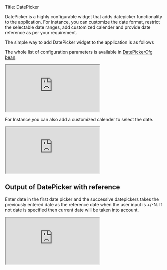 Title: DatePicker


DatePicker is a highly configurable widget that adds datepicker functionality to the application. For instance, you can customize the date format, restrict the selectable date ranges, add customized calender and provide date reference as per your requirement.

The simple way to add DatePicker widget to the application is as follows

<script src='http://snippets.ariatemplates.com/snippets/github.com/ariatemplates/documentation-code/%VERSION%/snippets/widgets/datepicker/Snippet.tpl?tag=wgtDatePickerSimple&lang=at&outdent=true' defer></script>

The whole list of configuration parameters is available in [DatePickerCfg bean](http://ariatemplates.com/api/#aria.widgets.CfgBeans:DatePickerCfg ).

<iframe class='samples' src='http://snippets.ariatemplates.com/samples/github.com/ariatemplates/documentation-code/%VERSION%/samples/widgets/datepicker/?skip=1' ></iframe>

For Instance,you can also add a customized calender to select the date.

<script src='http://snippets.ariatemplates.com/snippets/github.com/ariatemplates/documentation-code/%VERSION%/snippets/widgets/datepicker/Snippet.tpl?tag=wgtDatePickerCustom&lang=at&outdent=true' defer></script>

<iframe class='samples' src='http://snippets.ariatemplates.com/samples/github.com/ariatemplates/documentation-code/%VERSION%/samples/widgets/datepicker/customized/?skip=1' ></iframe>

## Output of DatePicker with reference
Enter date in the first date picker and the successive datepickers takes the previously entered date as the reference date when the user input is +/-N. If not date is specified then current date will be taken into account. 

<iframe class='samples' src='http://snippets.ariatemplates.com/samples/github.com/ariatemplates/documentation-code/%VERSION%/samples/widgets/datepicker/reference/?skip=1' ></iframe>